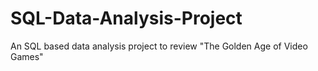 # SQL-Data-Analysis-Project
An SQL based data analysis project to review "The Golden Age of Video Games"

